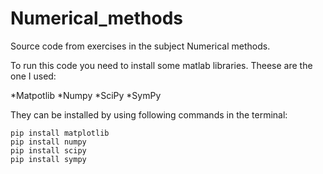 # Numerical_methods

Source code from exercises in the subject Numerical methods.

To run this code you need to install some matlab libraries. Theese are the one I used:

*Matpotlib
*Numpy
*SciPy
*SymPy


They can be installed by using following commands in the terminal:
```
pip install matplotlib
pip install numpy
pip install scipy
pip install sympy
```

